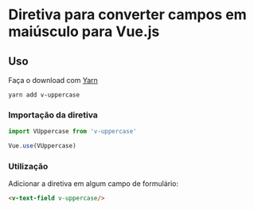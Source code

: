 # Diretiva para converter campos em maiúsculo para Vue.js
## Uso
Faça o download com [Yarn](https://yarnpkg.com/pt-BR/)
```
yarn add v-uppercase
```
### Importação da diretiva
```javascript
import VUppercase from 'v-uppercase'

Vue.use(VUppercase)
```
### Utilização
Adicionar a diretiva em algum campo de formulário:
```html
<v-text-field v-uppercase/>
```
